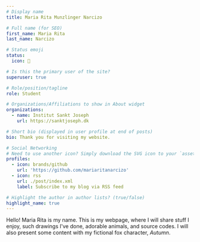 ```yaml
---
# Display name
title: Maria Rita Munzlinger Narcizo

# Full name (for SEO)
first_name: Maria Rita
last_name: Narcizo

# Status emoji
status:
  icon: 🦊

# Is this the primary user of the site?
superuser: true

# Role/position/tagline
role: Student

# Organizations/Affiliations to show in About widget
organizations:
  - name: Institut Sankt Joseph
    url: https://sanktjoseph.dk

# Short bio (displayed in user profile at end of posts)
bio: Thank you for visiting my website.

# Social Networking
# Need to use another icon? Simply download the SVG icon to your `assets/media/icons/` folder.
profiles:
  - icon: brands/github
    url: 'https://github.com/mariaritanarcizo'
  - icon: rss
    url: ./post/index.xml
    label: Subscribe to my blog via RSS feed

# Highlight the author in author lists? (true/false)
highlight_name: true
---
```


Hello! Maria Rita is my name. This is my webpage, where I will share stuff I enjoy, such drawings I've done, adorable animals, and source codes. I will also present some content with my fictional fox character, _Autumn_.